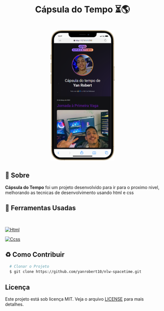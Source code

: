<h1 align="center">
    <p>Cápsula do Tempo ⏳🌎</p>


</h1>

<h1 align="center">
    <a href="https://yanrobert10.github.io/nlw-spacetime/">
    <img src="./assets/preview.png" target="_blank" style="width: 13rem; height: auto;" alt="Cápsula do Tempo">
    </a>
</h1>

## 📕 Sobre

**Cápsula do Tempo** foi um projeto desenvolvido para ir para o proximo nivel, melhorando as tecnicas de desenvolvimento usando html e css
## 🔨 Ferramentas Usadas

  <br/>

  [![Html](https://img.shields.io/badge/HTML-239120?style=for-the-badge&logo=html5&logoColor=white)]()

  [![Ccss](https://img.shields.io/badge/CSS-239120?&style=for-the-badge&logo=css3&logoColor=white)]()


## ♻️ Como Contribuir

```bash
  # Clonar o Projeto
  $ git clone https://github.com/yanrobert10/nlw-spacetime.git

```


## Licença
 Este projeto está sob licença MIT. Veja o arquivo
[LICENSE](./LICENSE) para mais detalhes.
























